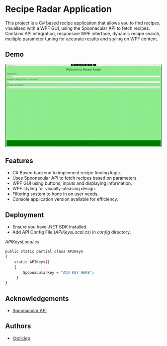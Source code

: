 # Recipe Radar Application

This project is a C# based recipe application that allows you to find recipes, visualised with a WPF GUI, using the Spoonacular API to fetch recipes. Contains API integration, responsive WPF interface, dynamic recipe search, multiple parameter tuning for accurate results and styling on WPF content.
## Demo


![](https://github.com/oliciep/Recipe_Radar/blob/main/demo.gif)


## Features

- C# Based backend to implement recipe finding logic.
- Uses Spoonacular API to fetch recipes based on parameters.
- WPF GUI using buttons, inputs and displaying information.
- WPF styling for visually-pleasing design.
- Filtering system to hone in on user needs.
- Console application version available for efficiency.






## Deployment

- Ensure you have .NET SDK installed.
- Add API Config File (_APIKeysLocal.cs_) in *config* directory.

_APIKeysLocal.cs_

```bash
public static partial class APIKeys
{
    static APIKeys()
    {
        SpoonacularKey = "ADD KEY HERE";
     }
}
```


## Acknowledgements

 - [Spoonacular API](https://spoonacular.com/food-api)


## Authors

- [@oliciep](https://www.github.com/oliciep)


